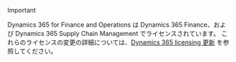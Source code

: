 > [!IMPORTANT]
> Dynamics 365 for Finance and Operations は Dynamics 365 Finance、および Dynamics 365 Supply Chain Management でライセンスされています。 これらのライセンスの変更の詳細については、[Dynamics 365 licensing 更新](https://docs.microsoft.com/dynamics365/licensing/update) を参照してください。 
